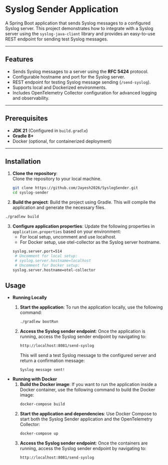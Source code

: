 # Syslog Sender Application  

A Spring Boot application that sends Syslog messages to a configured Syslog server. This project demonstrates how to integrate with a Syslog server using the `syslog-java-client` library and provides an easy-to-use REST endpoint for sending test Syslog messages.  

---

## Features  
- Sends Syslog messages to a server using the **RFC 5424** protocol.  
- Configurable hostname and port for the Syslog server.  
- REST endpoint for testing Syslog message sending (`/send-syslog`).  
- Supports local and Dockerized environments.  
- Includes OpenTelemetry Collector configuration for advanced logging and observability.  

---

## Prerequisites  
- **JDK 21** (Configured in `build.gradle`)  
- **Gradle 8+**  
- Docker (optional, for containerized deployment)  

---

## Installation  

1. **Clone the repository**:  
   Clone the repository to your local machine.  
   ```bash
   git clone https://github.com/Jayesh2026/SyslogSender.git
   cd syslog-sender
   ```

2. **Build the project**:
   Build the project using Gradle. This will compile the application and generate the necessary files.
  ```bash
  ./gradlew build
  ```
3. **Configure application properties**:
    Update the following properties in ```application.properties``` based on your environment:
    - For local setup, uncomment and use localhost.
    - For Docker setup, use otel-collector as the Syslog server hostname.
   ```bash
   syslog.server.port=514
    # Uncomment for local setup:
    # syslog.server.hostname=localhost
    # Uncomment for Docker setup:
   syslog.server.hostname=otel-collector
   ```
## Usage
   - **Running Locally**
      1. **Start the application**:
         To run the application locally, use the following command:
         ```bash
         ./gradlew bootRun
         ```

     2. **Access the Syslog sender endpoint**:
        Once the application is running, access the Syslog sender endpoint by navigating to:
        ```bash
        http://localhost:8081/send-syslog
        ```
        This will send a test Syslog message to the configured server and return a confirmation message:
        ```
        Syslog message sent!
        ```
   - **Running with Docker**
     1. **Build the Docker image**:
        If you want to run the application inside a Docker container, use the following command to build the Docker image:
        ```bash
        docker-compose build
        ```
     2. **Start the application and dependencies**:
        Use Docker Compose to start both the Syslog Sender application and the OpenTelemetry Collector:
        ```bash
        docker-compose up
        ```
     3. **Access the Syslog sender endpoint**:
        Once the containers are running, access the Syslog sender endpoint by navigating to:
        ```bash
        http://localhost:8081/send-syslog
        ```


